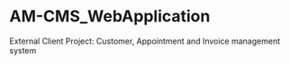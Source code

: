 # AM-CMS_WebApplication
External Client Project: Customer, Appointment and Invoice management system
